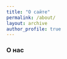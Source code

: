 ```yaml
---
title: "О сайте"
permalink: /about/
layout: archive
author_profile: true
---
```

<h3>O нас</h3>
